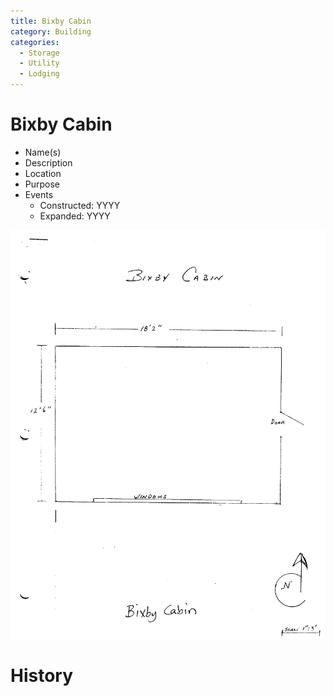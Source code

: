 ```yaml
---
title: Bixby Cabin
category: Building
categories:
  - Storage
  - Utility
  - Lodging
---
```

# Bixby Cabin

- Name(s)
- Description
- Location
- Purpose
- Events
    - Constructed: YYYY
    - Expanded: YYYY

<img src="scale-bixby.png">

# History
